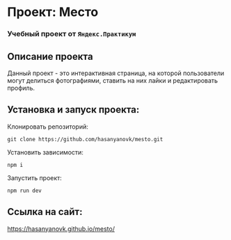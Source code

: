 # Проект: Место

### Учебный проект от `Яндекс.Практикум`

## Описание проекта
Данный проект - это интерактивная страница, на которой пользователи могут делиться фотографиями, ставить на них лайки и  редактировать профиль.

## Установка и запуск проекта:

Клонировать репозиторий:

    git clone https://github.com/hasanyanovk/mesto.git

Установить зависимости:

    npm i

Запустить проект:

    npm run dev


## Ссылка на сайт:
https://hasanyanovk.github.io/mesto/

